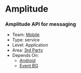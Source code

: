 # Amplitude
### Amplitude API for messaging
* Team: [Mobile](../teams/mobile.md)
* Type: service
* Level: Application
* Area: [3rd Party](../areas/3rd-party.png)
* Depends On:
  * [Android](android.md)
  * [Event BG](event-bg.md)
